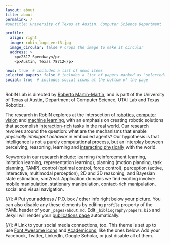 ```yaml
---
layout: about
title: about
permalink: /
#subtitle: University of Texas at Austin. Computer Science Department

profile:
  align: right
  image: robin_logo_vert3.jpg
  image_circular: false # crops the image to make it circular
  address: >
    <p>2317 Speedway</p>
    <p>Austin, Texas 78712</p>

news: true  # includes a list of news items
selected_papers: false # includes a list of papers marked as "selected={true}"
social: true  # includes social icons at the bottom of the page
---
```


RobIN Lab is directed by [Roberto Martín-Martín](https://robertomartinmartin.com/), and is part of the University of Texas at Austin, Department of Computer Science, UTAI Lab and Texas Robotics.

The research in RobIN explores at the intersection of <u>robotics</u>, <u>computer vision</u> and <u>machine learning</u>, with an emphasis on creating robotic solutions that accomplish <u>interaction-rich</u> tasks in the real world. Our research revolves around the question: what are the mechanisms that enable *physically intelligent behavior* in embodied agents? Our hypothesis is that intelligence is not a purely computational process, but an interplay between perceiving, reasoning, learning and <u>interacting physically</u> with the world.

Keywords in our research include: learning (reinforcement learning, imitation learning, representation learning), planning (motion planning, task planning, TAMP), control (optimal control, force control), perception (active, interactive, multimodal perception), 2D and 3D reasoning, and Bayesian state estimation, sim2real. Application domains we find exciting involve: mobile manipulation, stationary manipulation, contact-rich manipulation, social and visual navigation.

[//]: # Put your address / P.O. box / other info right below your picture. You can also disable any these elements by editing `profile` property of the YAML header of your `_pages/about.md`. Edit `_bibliography/papers.bib` and Jekyll will render your [publications page](/al-folio/publications/) automatically.

[//]: # Link to your social media connections, too. This theme is set up to use [Font Awesome icons](http://fortawesome.github.io/Font-Awesome/) and [Academicons](https://jpswalsh.github.io/academicons/), like the ones below. Add your Facebook, Twitter, LinkedIn, Google Scholar, or just disable all of them.
